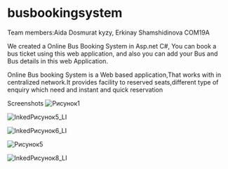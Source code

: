 # busbookingsystem

Team members:Aida Dosmurat kyzy,
Erkinay Shamshidinova COM19A

We created a Online Bus Booking System in Asp.net C#, You can book a bus ticket using this web application, and also you can add your Bus and Bus details in this web Application.

Online Bus booking System is a Web based application,That works with in centralized network.It provides facility to reserved seats,different type of enquiry which need and instant and quick reservation

Screenshots
![Рисунок1](https://user-images.githubusercontent.com/65682383/171330232-789930c1-1786-4566-80e8-bf2519b81ca2.png)

![InkedРисунок5_LI](https://user-images.githubusercontent.com/65682383/171330259-98ceadb5-5050-400e-9e9b-95f38b23352c.jpg)

![InkedРисунок6_LI](https://user-images.githubusercontent.com/65682383/171330276-3206b5ff-87f8-4f02-bf23-1ccc14dc1685.jpg)

![Рисунок5](https://user-images.githubusercontent.com/65682383/171330297-d9eb2450-58de-453b-a5fc-f034632ebef5.png)

![InkedРисунок8_LI](https://user-images.githubusercontent.com/65682383/171330336-271ef11d-78da-43d6-aed2-ca80fa9507be.jpg)




